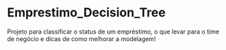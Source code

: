 # Emprestimo_Decision_Tree
Projeto para classificar o status de um empréstimo, o que levar para o time de negócio e dicas de como melhorar a modelagem!
